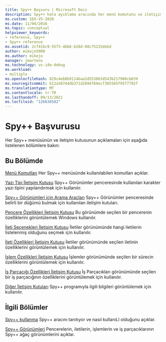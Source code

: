 ```yaml
---
title: Spy++ Başvuru | Microsoft Docs
description: Spy++ hata ayıklama aracında her menü komutunu ve iletişim kutusunu açıklayan makalelerin başvuru bağlantılarının listesini gözden geçirme.
ms.custom: SEO-VS-2020
ms.date: 11/04/2016
ms.topic: conceptual
helpviewer_keywords:
- reference, Spy++
- Spy++ reference
ms.assetid: 2cf41bc9-55f3-4bb6-b28d-08c75215debd
author: mikejo5000
ms.author: mikejo
manager: jmartens
ms.technology: vs-ide-debug
ms.workload:
- multiple
ms.openlocfilehash: 829c4eb8b9114baa2d553863d543b217908cb839
ms.sourcegitcommit: b12a38744db371d2894769ecf305585f9577792f
ms.translationtype: MT
ms.contentlocale: tr-TR
ms.lasthandoff: 09/13/2021
ms.locfileid: "126636582"
---
```

# <a name="spy-reference"></a>Spy++ Başvurusu
Her Spy++ menüsünün ve iletişim kutusunun açıklamaları için aşağıda listelenen bölümlere bakın:

## <a name="in-this-section"></a>Bu Bölümde
 [Menü Komutları](../debugger/menu-commands.md) Her Spy++ menüsünde kullanılabilen komutları açıklar.

 [Yazı Tipi İletişim Kutusu](../debugger/font-dialog-box-microsoft-spy-increment-help.md) Spy++ Görünümler penceresinde kullanılan karakter yazı tipini yapılandırmak için kullanılır.

 [Spy++ Görünümleri için Arama Araçları](../debugger/search-tools-for-spy-increment-views.md) Spy++ Görünümler penceresinde belirli bir düğümü bulmak için kullanılan iletişim kutuları.

 [Pencere Özellikleri İletişim Kutusu](../debugger/window-properties-dialog-box.md) Bu görünümde seçilen bir pencerenin özelliklerini görüntülemek Windows kullanılır.

 [İleti Seçenekleri İletişim Kutusu](../debugger/message-options-dialog-box.md) İletiler görünümünde hangi iletilerin listelenmiş olduğunu seçmek için kullanılır.

 [İleti Özellikleri İletişim Kutusu](../debugger/message-properties-dialog-box.md) İletiler görünümünde seçilen iletinin özelliklerini görüntülemek için kullanılır.

 [İşlem Özellikleri İletişim Kutusu](../debugger/process-properties-dialog-box.md) İşlemler görünümünde seçilen bir sürecin özelliklerini görüntülemek için kullanılır.

 [İş Parçacığı Özellikleri İletişim Kutusu](../debugger/thread-properties-dialog-box.md) İş Parçacıkları görünümünde seçilen bir iş parçacığının özelliklerini görüntülemek için kullanılır.

 [Diğer İletişim Kutuları](../debugger/other-dialog-boxes.md) Spy++ programıyla ilgili bilgileri görüntülemek için kullanılır.

## <a name="related-sections"></a>İlgili Bölümler
 [Spy++ kullanma](../debugger/using-spy-increment.md) Spy++ aracını tanıtıyor ve nasıl kullanıLl olduğunu açıklar.

 [Spy++ Görünümleri](../debugger/spy-increment-views.md) Pencerelerin, iletilerin, işlemlerin ve iş parçacıklarının Spy++ ağaç görünümlerini açıklar.